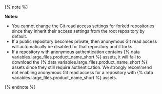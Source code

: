 {% note %}

**Notes:**

- You cannot change the Git read access settings for forked repositories since they inherit their access settings from the root repository by default.
- If a public repository becomes private, then anonymous Git read access will automatically be disabled for that repository and it forks.
- If a repository with anonymous authentication contains {% data variables.large_files.product_name_short %} assets, it will fail to download the {% data variables.large_files.product_name_short %} assets since they still require authentication. We strongly recommend not enabling anonymous Git read access for a repository with {% data variables.large_files.product_name_short %} assets.

{% endnote %}
